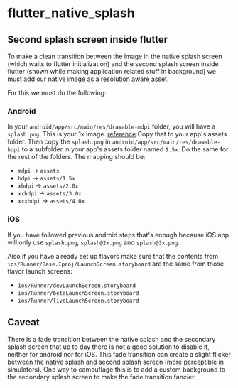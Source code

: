 # flutter_native_splash

## Second splash screen inside flutter

To make a clean transition between the image in the native splash screen (which
waits to flutter initialization) and the second splash screen inside flutter (shown while making application related stuff in background)
we must add our native image as a [resolution aware asset](https://flutter.dev/docs/development/ui/assets-and-images#resolution-aware).

For this we must do the following:

### Android

In your `android/app/src/main/res/drawable-mdpi` folder, you will have a `splash.png`.
This is your 1x image. [reference](https://developer.android.com/training/multiscreen/screendensities)
Copy that to your app's assets folder.
Then copy the `splash.png` in `android/app/src/main/res/drawable-hdpi` to a subfolder in your app's assets folder named `1.5x`.
Do the same for the rest of the folders. The mapping should be:

- `mdpi` → `assets`
- `hdpi` → `assets/1.5x`
- `xhdpi` → `assets/2.0x`
- `xxhdpi` → `assets/3.0x`
- `xxxhdpi` → `assets/4.0x`

### iOS

If you have followed previous android steps that's enough because iOS app will only
use `splash.png`, `splash@2x.png` and `splash@3x.png`.

Also if you have already set up flavors make sure that the contents from
`ios/Runner/Base.Iproj/LaunchScreen.storyboard` are the same from those flavor launch screens:

- `ios/Runner/devLaunchScreen.storyboard`
- `ios/Runner/betaLaunchScreen.storyboard`
- `ios/Runner/liveLaunchScreen.storyboard`

## Caveat

There is a fade transition between the native splash and the secondary splash screen
that up to day there is not a good solution to disable it, neither for android nor for iOS.
This fade transition can create a slight flicker between the native splash and second splash screen
(more perceptible in simulators). One way to camouflage this is to add a custom background to
the secondary splash screen to make the fade transition fancier.
